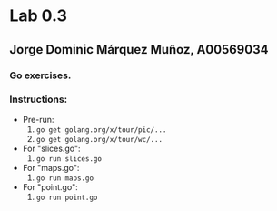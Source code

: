 # Lab 0.3
## Jorge Dominic Márquez Muñoz, A00569034

### Go exercises.
### Instructions:
- Pre-run:
	1. `go get golang.org/x/tour/pic/...`
	2. `go get golang.org/x/tour/wc/...`
- For "slices.go":
	1. `go run slices.go`
- For "maps.go":
	1. `go run maps.go` 
- For "point.go":
	1. `go run point.go`